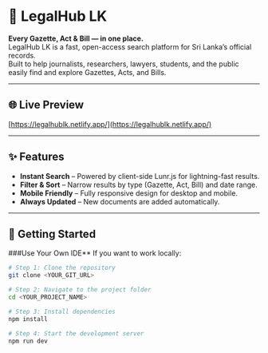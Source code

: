# 📜 LegalHub LK

**Every Gazette, Act & Bill — in one place.**  
LegalHub LK is a fast, open-access search platform for Sri Lanka’s official records.  
Built to help journalists, researchers, lawyers, students, and the public easily find and explore Gazettes, Acts, and Bills.

---

## 🌐 Live Preview
[https://legalhublk.netlify.app/](https://legalhublk.netlify.app/)

---

## ✨ Features
- **Instant Search** – Powered by client-side Lunr.js for lightning-fast results.
- **Filter & Sort** – Narrow results by type (Gazette, Act, Bill) and date range.
- **Mobile Friendly** – Fully responsive design for desktop and mobile.
- **Always Updated** – New documents are added automatically.

---

## 🚀 Getting Started

###Use Your Own IDE**
If you want to work locally:

```bash
# Step 1: Clone the repository
git clone <YOUR_GIT_URL>

# Step 2: Navigate to the project folder
cd <YOUR_PROJECT_NAME>

# Step 3: Install dependencies
npm install

# Step 4: Start the development server
npm run dev
